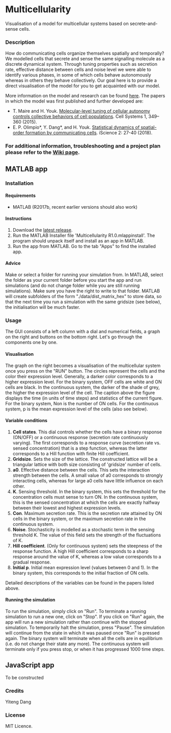 # Multicellularity
Visualisation of a model for multicellular systems based on secrete-and-sense cells.  

### Description
How do communicating cells organize themselves spatially and temporally? We modelled cells that secrete and sense the same signalling molecule as a discrete dynamical system. Through tuning properties such as secretion rate, effective distance between cells and noise level we were able to identify various phases, in some of which cells behave autonomously whereas in others they behave collectively. Our goal here is to provide a direct visualisation of the model for you to get acquainted with our model. 

More information on the model and research can be found [here](http://youklab.org/research.html). The papers in which the model was first published and further developed are:
*  T. Maire and H. Youk. [Molecular-level tuning of cellular autonomy controls collective behaviors of cell populations](http://www.youklab.org/papers/CellSystems2015_Maire.pdf). Cell Systems 1, 349–360 (2015).
* E. P. Olimpio*, Y. Dang*, and H. Youk. [Statistical dynamics of spatial-order formation by communicating cells](http://www.youklab.org/papers/iScience2018_Olimpio_Dang.pdf). iScience 2: 27-40 (2018).

### **For additional information, troubleshooting and a project plan please refer to the [Wiki page](https://github.com/YitengD/Multicellularity/wiki).**

## MATLAB app
### Installation
#### Requirements
* MATLAB (R2017b, recent earlier versions should also work)

#### Instructions
1. Download the [latest release](https://github.com/YitengD/Multicellularity/releases). 
2. Run the MATLAB Installer file 'Multicellularity R1.0.mlappinstall'. The program should unpack itself and install as an app in MATLAB. 
3. Run the app from MATLAB. Go to the tab "Apps" to find the installed app.

#### Advice
Make or select a folder for running your simulation from. In MATLAB, select the folder as your current folder before you start the app and run simulations (and do not change folder while you are still running simulations). Make sure you have the right to write to that folder. MATLAB will create subfolders of the form "./data/dist_matrix_hex" to store data, so that the next time you run a simulation with the same gridsize (see below), the initialisation will be much faster.

### Usage
The GUI consists of a left column with a dial and numerical fields, a graph on the right and buttons on the bottom right. Let's go through the components one by one.

#### Visualisation
The graph on the right becomes a visualisation of the multicellular system once you press on the "RUN" button. The circles represent the cells and the color their expression level. Generally, a darker color corresponds to a higher expression level. For the binary system, OFF cells are white and ON cells are black. In the continuous system, the darker of the shade of grey, the higher the expression level of the cell. 
The caption above the figure displays the time (in units of time steps) and statistics of the current figure. For the binary system, Non is the number of ON cells. For the continuous system, p is the mean expression level of the cells (also see below).

#### Variable conditions
1. **Cell states**. This dial controls whether the cells have a binary response (ON/OFF) or a continuous response (secretion rate continuously varying). The first corresponds to a response curve (secretion rate vs. sensed concentration) that is a step function, whereas the latter corresponds to a Hill function with finite Hill coefficient.
2. **Gridsize**. Sets the size of the lattice. The constructed lattice will be a triangular lattice with both size consisting of 'gridsize' number of cells.
3. **a0**. Effective distance between the cells. This sets the interaction strength between the cells. A small value of a0 corresponds to strongly interacting cells, whereas for large a0 cells have little influence on each other.
4. **K**. Sensing threshold. In the binary system, this sets the threshold for the concentration cells must sense to turn ON. In the continuous system, this is the sensed concentration at which the cells are exactly halfway between their lowest and highest expression levels.
5. **Con**. Maximum secretion rate. This is the secretion rate attained by ON cells in the binary system, or the maximum secretion rate in the continuous system.
6. **Noise**. Stochasticity is modelled as a stochastic term in the sensing threshold K. The value of this field sets the strength of the fluctuations of K. 
7. **Hill coefficient**. (Only for continuous system) sets the steepness of the response function. A high Hill coefficient corresponds to a sharp response around the value of K, whereas a low value corresponds to a gradual response.
8. **Initial p**. Initial mean expression level (values between 0 and 1). In the binary system, this corresponds to the initial fraction of ON cells. 

Detailed descriptions of the variables can be found in the papers listed above.

#### Running the simulation
To run the simulation, simply click on "Run". To terminate a running simulation to run a new one, click on "Stop". If you click on "Run" again, the app will run a new simulation rather than continue with the stopped simulation. To temporarily halt the simulation, press "Pause". The simulation will continue from the state in which it was paused once "Run" is pressed again. The binary system will terminate when all the cells are in equilibrium (i.e. do not change their state any more). The continuous system will terminate only if you press stop, or when it has progressed 1000 time steps.

## JavaScript app
To be constructed

### Credits
Yiteng Dang

### License
MIT Licence.
